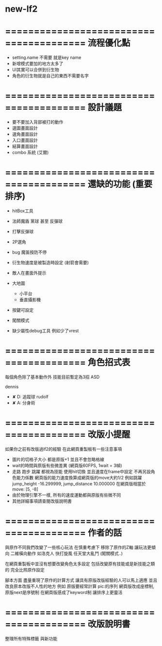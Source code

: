 # new-lf2

========================================
流程優化點
========================================

- setting.name 不需要 就是key name
- 新增模式要加的地方太多了
- UI其實可以合併到衍生物
- 角色的衍生物就是自己的東西不需要名字

========================================
設計議題
========================================

- 要不要加入背部被打的動作
- 選圖畫面設計
- 選角畫面設計
- 入口畫面設計
- 結算畫面設計
- combo 系統 (艾爾)

========================================
還缺的功能 (重要排序)
========================================

- hitBox工具


- 法師魔盾 黨球 甚至 反彈球
- 打擊反彈球



- 2P選角

- bug 魔笛按防不停
- 衍生物速度是被製造時設定 (射箭會需要)

- 敵人在畫面外提示


- 大地圖
    - 小平台
    - 垂直攝影機

- 按鍵可設定

- 闖關模式


- 缺少屬性debug工具 例如少了vrest

========================================
角色招式表
========================================
每個角色除了基本動作外 技能目前暫定為3招 ASD

dennis
- ✘ D: 追蹤球
rudolf
- ✘ A: 分身術

========================================
改版小提醒
========================================
如果你之前有改版過lf2的經驗 在此網頁重製板有一些注意事項

- 圖片的切格子大小 都是原版+1 並且不會忽略格線
- wait的時間與原版有些微差異 (網頁版60FPS, 1wait = 3幀)
- 走路 跑步 跳躍 都視為技能 使用hit切換 並且速度在frame中設定 不再另設角色能力係數
  網頁版的能力速度換算成網頁版的move大約1/2 
  例如跳躍jump_height -16.299999, jump_distance 10.000000
  在網頁版相當於 move: [5, -8]
- 由於物理引擎不一樣, 所有的速度運動都與原版有些微不同 
- 其他詳細事項請查閱改版說明書


========================================
作者的話
========================================


與原作不同我們改變了一些核心玩法
在慎重考慮下 移除了原作的Z軸 讓玩法更傾向 二維橫向動作 如洛克人 快打旋風 任天堂大亂鬥
(闖關模式..)

在網頁重製板中並沒有想要改變角色太多設定 包括改變原有技能或是新技能之類的
完全比照原作設定

腳本方面 盡量重現了原作的計算方式 讓具有原版改版經驗的人可以馬上適應
並且改良原本改版不人性的地方 例如 原版要經常計算 pic:的序列 網頁版改成座標制, 原版next是序號制 在網頁版感成了keyword制 讓排序上更靈活


========================================
改版說明書
========================================

整理所有特殊標籤 與新功能










